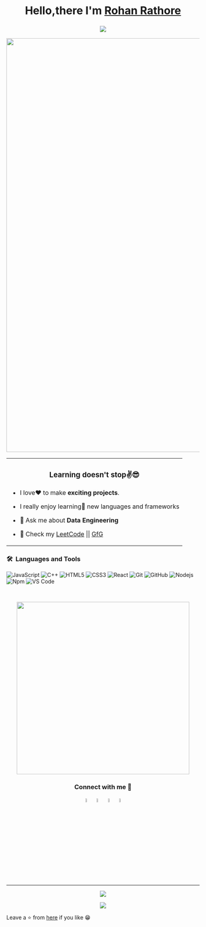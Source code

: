 <h1 align="center">Hello,there I'm  <a href="https://www.linkedin.com/in/rohan-rathore-8b900b128">Rohan Rathore</a></h1>
<h3 align="center"> <img src="https://readme-typing-svg.herokuapp.com?color=0357F7&lines=Think+Plan+Build+Improve+Iterate+%3A)" /> </h3>

<div align="center">
<img width="1080px" src="https://github-widgetbox.vercel.app/api/profile?username=Rohan-Rathore&data=followers,repositories,stars,commits&theme=radical&title_color=000000">
</div>

<div align="center">
<table>
  <tr>
    <td><h3 align="center">Learning doesn't stop✌️😎</h3>

- I love❤ to make **exciting projects**. <br/>

- I really enjoy learning🚀 new languages and frameworks <br/>

- 💬 Ask me about **Data Engineering** 

- 👀 Check my   <a href="https://leetcode.com">LeetCode</a>  ||    <a href="https://www.geeksforgeeks.org">GfG</a>

	</td>
  </tr>
</table>
</div>
	
### 🛠 &nbsp;Languages and Tools

![JavaScript](https://img.shields.io/badge/-JavaScript-%23F7DF1C?style=for-the-badge&logo=javascript&logoColor=000000&labelColor=%23F7DF1C&color=%23FFCE5A)
![C++](https://img.shields.io/badge/C%2B%2B-00599C?style=for-the-badge&logo=c%2B%2B&logoColor=white)
![HTML5](https://img.shields.io/badge/-HTML5-%23E44D27?style=for-the-badge&logo=html5&logoColor=ffffff)
![CSS3](https://img.shields.io/badge/-CSS3-%231572B6?style=for-the-badge&logo=css3)
![React](https://img.shields.io/badge/-React-61DAFB?style=for-the-badge&logo=react&logoColor=ffffff)
![Git](https://img.shields.io/badge/-Git-%23F05032?style=for-the-badge&logo=git&logoColor=%23ffffff)
![GitHub](https://img.shields.io/badge/-GitHub-181717?style=for-the-badge&logo=github)
![Nodejs](https://img.shields.io/badge/-Nodejs-339933?style=for-the-badge&logo=Node.js&logoColor=ffffff)
![Npm](https://img.shields.io/badge/-npm-CB3837?style=for-the-badge&logo=npm)
![VS Code](http://img.shields.io/badge/-VS%20Code-007ACC?style=for-the-badge&logo=visual-studio-code&logoColor=ffffff)

<br/>

 <p align='center'><img src="https://github-readme-streak-stats.herokuapp.com/?user=Rohan-Rathore&count_private=true&show_icons=true&theme=dark" width="450">


<h3 align="center">Connect with me 🤝</h3>
<body>
    <div class="img1">
<p align='center'>
<a href="https://www.linkedin.com/in/rohan-rathore-8b900b128/" target="_blank"><img src="https://icons.iconarchive.com/icons/alecive/flatwoken/64/Apps-Linkedin-icon.png" width="5%" alt="Linkedin"></a>
<a  href="https://mail.google.com/mail/u/0/?to=rohanrathore576@gmail.com&fs=1&tf=cm" target="_blank"><img src="https://icons.iconarchive.com/icons/wwalczyszyn/android-style-honeycomb/64/GMail-icon.png" width="5%" alt="Email"></a>
<a href="https://t.me/rohanrathore576" target="_blank"><img src="https://icons.iconarchive.com/icons/alecive/flatwoken/64/Apps-Telegram-icon.png" alt="telegram" width="5%"></a>
<a href="https://twitter.com/0xrohanrathore" target="_blank"><img src="https://icons.iconarchive.com/icons/alecive/flatwoken/64/Apps-Twitter-icon.png" alt="twitter" width="5%"></a>   
	
<br>
<br>

---
<div align="center">
  <img src="https://komarev.com/ghpvc/?username=Rohan-Rathore&color=blueviolet&style=">


<img src="https://img.shields.io/github/followers/Rohan-Rathore.svg?style=social&label=Follow"></p>
</div>	  
	    
Leave a ⭐ from [here](https://github.com/Rohan-Rathore/Rohan-Rathore) if you like 😁
